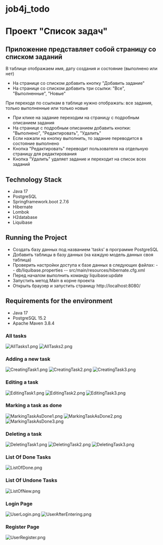 # job4j_todo
# Проект "Список задач"
## Приложение представляет собой страницу со списком заданий

В таблице отображаем имя, дату создания и состояние (выполнено или нет)

- На странице со списком добавить кнопку "Добавить задание"
- На странице со списком добавить три ссылки: "Все", "Выполненные", "Новые"

При переходе по ссылкам в таблице нужно отображать: все задания, только выполненные или только новые

- При клике на задание переходим на страницу с подробным описанием задания
- На странице с подробным описанием добавить кнопки: "Выполнено", "Редактировать", "Удалить"
- Если нажали на кнопку выполнить, то задание переводится в состояние выполнено
- Кнопка "Редактировать" переводит пользователя на отдельную страницу для редактирования
- Кнопка "Удалить" удаляет задание и переходит на список всех заданий

## Technology Stack
- Java 17
- PostgreSQL
- Springframework.boot 2.7.6
- Hibernate
- Lombok
- H2database
- Liquibase

## Running the Project

- Создать базу данных под названием 'tasks' в программе PostgreSQL
- Добавить таблицы в базу данных (на каждую модель данных своя таблица)
- Проверить настройки доступа к базе данных в следующих файлах:
-- db/liquibase.properties
-- src/main/resources/hibernate.cfg.xml
- Перед началом выполнить команду liquibase:update
- Запустить метод Main в корне проекта
- Открыть браузер и запустить страницу http://localhost:8080/

## Requirements for the environment
- Java 17
- PostgreSQL 15.2
- Apache Maven 3.8.4

### All tasks
![AllTasks1.png](src%2Fmain%2Fresources%2Ftemplates%2Fimages%2FAllTasks1.png)
![AllTasks2.png](src%2Fmain%2Fresources%2Ftemplates%2Fimages%2FAllTasks2.png)

### Adding a new task
![CreatingTask1.png](src%2Fmain%2Fresources%2Ftemplates%2Fimages%2FCreatingTask1.png)
![CreatingTask2.png](src%2Fmain%2Fresources%2Ftemplates%2Fimages%2FCreatingTask2.png)
![CreatingTask3.png](src%2Fmain%2Fresources%2Ftemplates%2Fimages%2FCreatingTask3.png)

### Editing a task
![EditingTask1.png](src%2Fmain%2Fresources%2Ftemplates%2Fimages%2FEditingTask1.png)
![EditingTask2.png](src%2Fmain%2Fresources%2Ftemplates%2Fimages%2FEditingTask2.png)
![EditingTask3.png](src%2Fmain%2Fresources%2Ftemplates%2Fimages%2FEditingTask3.png)

### Marking a task as done
![MarkingTaskAsDone1.png](src%2Fmain%2Fresources%2Ftemplates%2Fimages%2FMarkingTaskAsDone1.png)
![MarkingTaskAsDone2.png](src%2Fmain%2Fresources%2Ftemplates%2Fimages%2FMarkingTaskAsDone2.png)
![MarkingTaskAsDone3.png](src%2Fmain%2Fresources%2Ftemplates%2Fimages%2FMarkingTaskAsDone3.png)

### Deleting a task
![DeletingTask1.png](src%2Fmain%2Fresources%2Ftemplates%2Fimages%2FDeletingTask1.png)
![DeletingTask2.png](src%2Fmain%2Fresources%2Ftemplates%2Fimages%2FDeletingTask2.png)
![DeletingTask3.png](src%2Fmain%2Fresources%2Ftemplates%2Fimages%2FDeletingTask3.png)

### List Of Done Tasks
![ListOfDone.png](src%2Fmain%2Fresources%2Ftemplates%2Fimages%2FListOfDone.png)

### List Of Undone Tasks
![ListOfNew.png](src%2Fmain%2Fresources%2Ftemplates%2Fimages%2FListOfNew.png)

### Login Page
![UserLogin.png](src%2Fmain%2Fresources%2Ftemplates%2Fimages%2FUserLogin.png)
![UserAfterEntering.png](src%2Fmain%2Fresources%2Ftemplates%2Fimages%2FUserAfterEntering.png)

### Register Page
![UserRegister.png](src%2Fmain%2Fresources%2Ftemplates%2Fimages%2FUserRegister.png)
